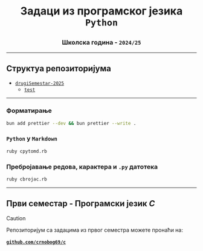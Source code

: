 # <p align="center">Задаци из програмског језика `Python`</p>

### <p align="center">Школска година - `2024/25`</p>

---

## Структуа репозиторијума

- [`drugiSemestar-2025`](drugiSemestar-2025/)
    - [`test`](drugiSemestar-2025/test/)

---

### Форматирање

```bash
bun add prettier --dev && bun prettier --write .
```

### `Python` у `Markdown`

```bash
ruby cpytomd.rb
```

### Пребројавање редова, карактера и `.py` датотека

```bash
ruby cbrojac.rb
```

---

## Први семестар - Програмски језик ***C***
> [!CAUTION]
> Репозиторијум са задацима из првог семестра можете пронаћи на:
> <br>
> <br>
> [**`github.com/crnobog69/c`**](https://github.com/crnobog69/c)